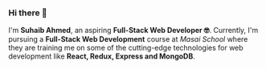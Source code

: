 ### Hi there 👋
I'm **Suhaib Ahmed**, an aspiring **Full-Stack Web Developer 🤓**.  Currently, I'm pursuing a **Full-Stack Web Development** course at *Masai School* where they are training me on 
some of the cutting-edge technologies for web development like **React, Redux, Express and MongoDB**.


<!--
**suhaibzahmed/suhaibzahmed** is a ✨ _special_ ✨ repository because its `README.md` (this file) appears on your GitHub profile.

Here are some ideas to get you started:

- 🔭 I’m currently working on ...
- 🌱 I’m currently learning ...
- 👯 I’m looking to collaborate on ...
- 🤔 I’m looking for help with ...
- 💬 Ask me about ...
- 📫 How to reach me: ...
- 😄 Pronouns: ...
- ⚡ Fun fact: ...
-->
